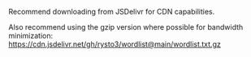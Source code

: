 Recommend downloading from JSDelivr for CDN capabilities. 

Also recommend using the gzip version where possible for bandwidth minimization: https://cdn.jsdelivr.net/gh/rysto3/wordlist@main/wordlist.txt.gz 
